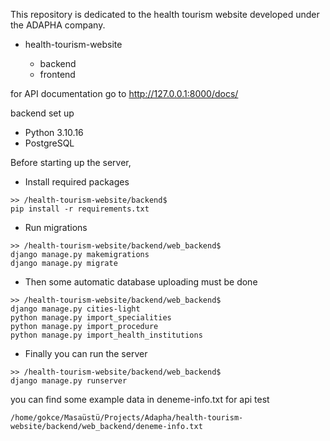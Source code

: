 This repository is dedicated to the health tourism website developed under the ADAPHA company.

* health-tourism-website

    - backend
    - frontend
 
for API documentation go to http://127.0.0.1:8000/docs/

backend set up

* Python 3.10.16
* PostgreSQL

Before starting up the server,

* Install required packages
```
>> /health-tourism-website/backend$
pip install -r requirements.txt
```

* Run migrations 
```
>> /health-tourism-website/backend/web_backend$
django manage.py makemigrations
django manage.py migrate
```

* Then some automatic database uploading must be done
```
>> /health-tourism-website/backend/web_backend$
django manage.py cities-light 
python manage.py import_specialities
python manage.py import_procedure
python manage.py import_health_institutions
```

* Finally you can run the server
```
>> /health-tourism-website/backend/web_backend$
django manage.py runserver
```


you can find some example data in deneme-info.txt for api test 
```
/home/gokce/Masaüstü/Projects/Adapha/health-tourism-website/backend/web_backend/deneme-info.txt
```